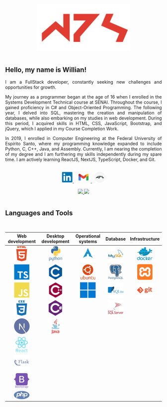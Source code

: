 <div align="center">
    <br/>
    <img height="150em" src="./img/wps.svg"/>
</div>

<br/>

## Hello, my name is Willian!

<p align="justify">I am a FullStack developer, constantly seeking new challenges and opportunities for growth.</p>

<p align="justify">My journey as a programmer began at the age of 16 when I enrolled in the Systems Development Technical course at SENAI. Throughout the course, I gained proficiency in C# and Object-Oriented Programming. The following year, I delved into SQL, mastering the creation and manipulation of databases, while also embarking on my studies in web development. During this period, I acquired skills in HTML, CSS, JavaScript, Bootstrap, and jQuery, which I applied in my Course Completion Work.</p>

<p align="justify">In 2019, I enrolled in Computer Engineering at the Federal University of Espírito Santo, where my programming knowledge expanded to include Python, C, C++, Java, and Assembly. Currently, I am nearing the completion of my degree and I am furthering my skills independently during my spare time. I am actively learning ReactJS, NextJS, TypeScript, Docker, and Git.</p>

<br/>

<div align="center">
    <a href="https://www.linkedin.com/in/pachecowillians/">
        <img height="35em" src="https://raw.githubusercontent.com/pachecowillians/svg-icons/9d3e2afea776a3913d3983f7c0acef3b10b6289f/img/linkedin.svg"/>
    </a>
    &nbsp;
    <a href="mailto:willianpacheco31@gmail.com">
        <img height="35em" src="https://raw.githubusercontent.com/pachecowillians/svg-icons/9d3e2afea776a3913d3983f7c0acef3b10b6289f/img/gmail.svg"/>
    </a>
    &nbsp;
    <a href="https://pachecowillians.github.io/">
        <img height="35em" src="https://raw.githubusercontent.com/pachecowillians/svg-icons/9d3e2afea776a3913d3983f7c0acef3b10b6289f/img/portfolio.svg"/>
    </a>
</div>

<br/>

<div align="center">
    <a href="https://github.com/pachecowillians-2solve">
        <img width="48%"
            src="https://github-readme-stats.vercel.app/api/top-langs/?username=pachecowillians-2solve&layout=compact&langs_count=25&theme=github_dark" />
        <img width="48%"
        src="https://github-readme-stats.vercel.app/api?username=pachecowillians-2solve&layout=compact&langs_count=25&theme=github_dark" />
      </a>
</div>


<br/>

## Languages and Tools
    
<br/>

<table align="center">
<thead>
  <tr>
    <th>Web development</th>
    <th>Desktop development</th>
    <th>Operational systems</th>
    <th>Database</th>
    <th>Infrastructure</th>
  </tr>
</thead>
<tbody>
  <tr align="center">
    <td><img height="50em" src="https://raw.githubusercontent.com/pachecowillians/svg-icons/9d3e2afea776a3913d3983f7c0acef3b10b6289f/img/html5.svg"/></td>
    <td><img height="50em" src="https://raw.githubusercontent.com/pachecowillians/svg-icons/9d3e2afea776a3913d3983f7c0acef3b10b6289f/img/python.svg" /></td>
    <td><img height="50em" src="https://raw.githubusercontent.com/pachecowillians/svg-icons/7dfc60c156d553628d3b83b665be26e41bed0ad5/img/archlinux.svg" /></td>
    <td><img height="50em" src="https://raw.githubusercontent.com/pachecowillians/svg-icons/9d3e2afea776a3913d3983f7c0acef3b10b6289f/img/mysql.svg"  /></td>
    <td><img height="50em" src="https://raw.githubusercontent.com/pachecowillians/svg-icons/9d3e2afea776a3913d3983f7c0acef3b10b6289f/img/docker.svg"  /></td>
  </tr>
  <tr align="center">
    <td><img height="50em" src="https://raw.githubusercontent.com/pachecowillians/svg-icons/9d3e2afea776a3913d3983f7c0acef3b10b6289f/img/typescript.svg"  /></td>
    <td><img height="50em" src="https://raw.githubusercontent.com/pachecowillians/svg-icons/9d3e2afea776a3913d3983f7c0acef3b10b6289f/img/c.svg"  /></td>
    <td><img height="50em" src="https://raw.githubusercontent.com/pachecowillians/svg-icons/9d3e2afea776a3913d3983f7c0acef3b10b6289f/img/ubuntu.svg"  /></td>
    <td><img height="50em" src="https://raw.githubusercontent.com/pachecowillians/svg-icons/9d3e2afea776a3913d3983f7c0acef3b10b6289f/img/postgresql.svg"  /></td>
    <td><img height="50em" src="https://raw.githubusercontent.com/pachecowillians/svg-icons/9d3e2afea776a3913d3983f7c0acef3b10b6289f/img/xampp.svg"  /></td>
  </tr>
  <tr align="center">
    <td><img height="50em" src="https://raw.githubusercontent.com/pachecowillians/svg-icons/9d3e2afea776a3913d3983f7c0acef3b10b6289f/img/javascript.svg"  /></td>
    <td><img height="50em" src="https://raw.githubusercontent.com/pachecowillians/svg-icons/9d3e2afea776a3913d3983f7c0acef3b10b6289f/img/cplusplus.svg"  /></td>
    <td><img height="50em" src="https://raw.githubusercontent.com/pachecowillians/svg-icons/7dfc60c156d553628d3b83b665be26e41bed0ad5/img/windows.svg"  /></td>
    <td><img height="50em" src="https://raw.githubusercontent.com/pachecowillians/svg-icons/9d3e2afea776a3913d3983f7c0acef3b10b6289f/img/sqlite.svg"  /></td>
    <td><img height="50em" src="https://raw.githubusercontent.com/pachecowillians/svg-icons/9d3e2afea776a3913d3983f7c0acef3b10b6289f/img/git.svg"  /></td>
  </tr>
  <tr align="center">
    <td><img height="50em" src="https://raw.githubusercontent.com/pachecowillians/svg-icons/9d3e2afea776a3913d3983f7c0acef3b10b6289f/img/css3.svg"  /></td>
    <td><img height="50em" src="https://raw.githubusercontent.com/pachecowillians/svg-icons/9d3e2afea776a3913d3983f7c0acef3b10b6289f/img/csharp.svg"  /></td>
    <td></td>
    <td><img height="50em" src="https://raw.githubusercontent.com/pachecowillians/svg-icons/9d3e2afea776a3913d3983f7c0acef3b10b6289f/img/sqlserver.svg"  /></td>
    <td></td>
  </tr>
  <tr align="center">
    <td><img height="50em" src="https://raw.githubusercontent.com/pachecowillians/svg-icons/9d3e2afea776a3913d3983f7c0acef3b10b6289f/img/nextjs.svg"  /></td>
    <td><img height="50em" src="https://raw.githubusercontent.com/pachecowillians/svg-icons/9d3e2afea776a3913d3983f7c0acef3b10b6289f/img/java.svg"  /></td>
    <td></td>
    <td></td>
    <td></td>
  </tr>
  <tr align="center">
    <td><img height="50em" src="https://raw.githubusercontent.com/pachecowillians/svg-icons/9d3e2afea776a3913d3983f7c0acef3b10b6289f/img/react.svg"  /></td>
    <td></td>
    <td></td>
    <td></td>
    <td></td>
  </tr>
  <tr align="center">
    <td><img height="50em" src="https://raw.githubusercontent.com/pachecowillians/svg-icons/9d3e2afea776a3913d3983f7c0acef3b10b6289f/img/flask.svg"  /></td>
    <td></td>
    <td></td>
    <td></td>
    <td></td>
  </tr>
  <tr align="center">
    <td><img height="50em" src="https://raw.githubusercontent.com/pachecowillians/svg-icons/9d3e2afea776a3913d3983f7c0acef3b10b6289f/img/bootstrap.svg"  /></td>
    <td></td>
    <td></td>
    <td></td>
    <td></td>
  </tr>
  <tr align="center">
    <td><img width="50em" src="https://raw.githubusercontent.com/pachecowillians/svg-icons/9d3e2afea776a3913d3983f7c0acef3b10b6289f/img/php.svg"  /></td>
    <td></td>
    <td></td>
    <td></td>
    <td></td>
  </tr>
</tbody>
</table>
